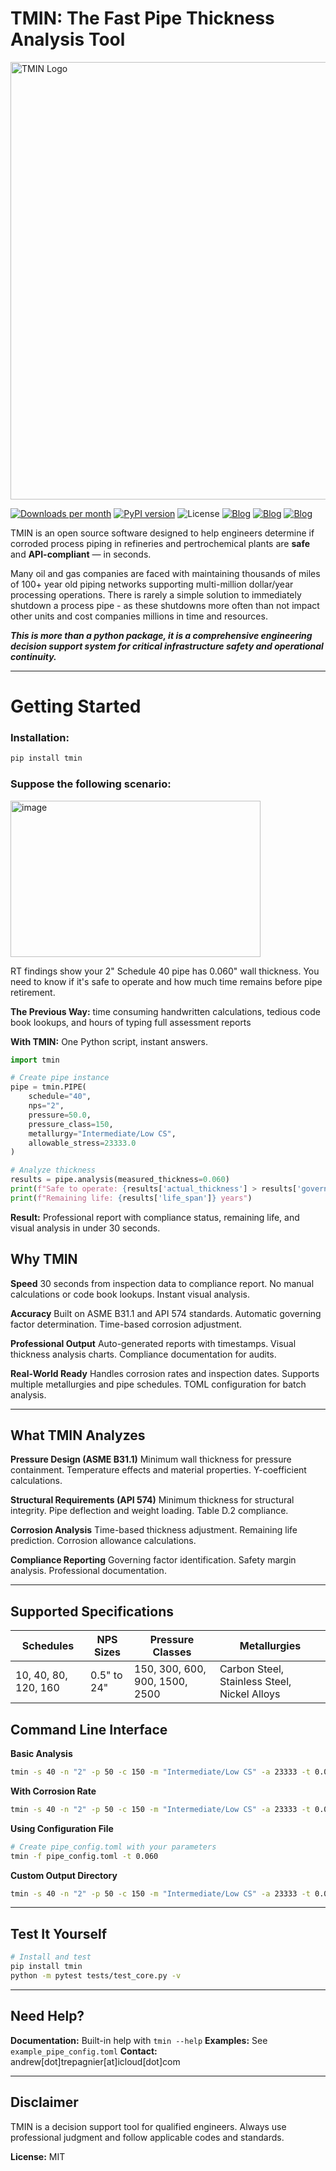 # TMIN: The Fast Pipe Thickness Analysis Tool

<p align="left">
  <img src="https://github.com/user-attachments/assets/52007543-8109-44ff-845e-c6a809a89a38" alt="TMIN Logo" width="700" />
</p>

[![Downloads per month](https://pepy.tech/badge/tmin/month)](https://pepy.tech/project/tmin)
[![PyPI version](https://badge.fury.io/py/tmin.svg)](https://badge.fury.io/py/tmin)
![License](https://img.shields.io/pypi/l/tmin)
[![Blog](https://img.shields.io/badge/Updates-blog-purple)](https://your-blog-link.com)
[![Blog](https://img.shields.io/badge/dev-wiki-gold)](https://[https://github.com/AndrewTrepagnier/tmin/wiki])
[![Blog](https://img.shields.io/badge/Important-DesignDoc-pink)](https://your-blog-link.com)

TMIN is an open source software designed to help engineers determine if corroded process piping in refineries and pertrochemical plants are **safe** and **API-compliant** — in seconds.

Many oil and gas companies are faced with maintaining thousands of miles of 100+ year old piping networks supporting multi-million dollar/year processing operations. There is rarely a simple solution to immediately shutdown a process pipe - as these shutdowns more often than not impact other units and cost companies millions in time and resources.

***This is more than a python package, it is a comprehensive engineering decision support system for critical infrastructure safety and operational continuity.***

---

# Getting Started

### Installation:

```bash
pip install tmin
```


### Suppose the following scenario:

   <img width="400" height="250" alt="image" src="https://github.com/user-attachments/assets/1f87dcb1-7d17-4c25-888b-6d9131098ec0"/>



RT findings show your 2" Schedule 40 pipe has 0.060" wall thickness. You need to know if it's safe to operate and how much time remains before pipe retirement.




**The Previous Way:** time consuming handwritten calculations, tedious code book lookups, and hours of typing full assessment reports

**With TMIN:** One Python script, instant answers.

```python
import tmin

# Create pipe instance
pipe = tmin.PIPE(
    schedule="40",
    nps="2", 
    pressure=50.0,
    pressure_class=150,
    metallurgy="Intermediate/Low CS",
    allowable_stress=23333.0
)

# Analyze thickness
results = pipe.analysis(measured_thickness=0.060)
print(f"Safe to operate: {results['actual_thickness'] > results['governing_thickness']}")
print(f"Remaining life: {results['life_span']} years")
```

**Result:** Professional report with compliance status, remaining life, and visual analysis in under 30 seconds.


## Why TMIN

**Speed**
30 seconds from inspection data to compliance report. No manual calculations or code book lookups. Instant visual analysis.

**Accuracy**
Built on ASME B31.1 and API 574 standards. Automatic governing factor determination. Time-based corrosion adjustment.

**Professional Output**
Auto-generated reports with timestamps. Visual thickness analysis charts. Compliance documentation for audits.

**Real-World Ready**
Handles corrosion rates and inspection dates. Supports multiple metallurgies and pipe schedules. TOML configuration for batch analysis.

---

## What TMIN Analyzes

**Pressure Design (ASME B31.1)**
Minimum wall thickness for pressure containment. Temperature effects and material properties. Y-coefficient calculations.

**Structural Requirements (API 574)**
Minimum thickness for structural integrity. Pipe deflection and weight loading. Table D.2 compliance.

**Corrosion Analysis**
Time-based thickness adjustment. Remaining life prediction. Corrosion allowance calculations.

**Compliance Reporting**
Governing factor identification. Safety margin analysis. Professional documentation.

---

## Supported Specifications

| Schedules | NPS Sizes | Pressure Classes | Metallurgies |
|-----------|-----------|------------------|--------------|
| 10, 40, 80, 120, 160 | 0.5" to 24" | 150, 300, 600, 900, 1500, 2500 | Carbon Steel, Stainless Steel, Nickel Alloys |


## Command Line Interface

**Basic Analysis**
```bash
tmin -s 40 -n "2" -p 50 -c 150 -m "Intermediate/Low CS" -a 23333 -t 0.060
```

**With Corrosion Rate**
```bash
tmin -s 40 -n "2" -p 50 -c 150 -m "Intermediate/Low CS" -a 23333 -t 0.060 -r 10 -y 2023
```

**Using Configuration File**
```bash
# Create pipe_config.toml with your parameters
tmin -f pipe_config.toml -t 0.060
```

**Custom Output Directory**
```bash
tmin -s 40 -n "2" -p 50 -c 150 -m "Intermediate/Low CS" -a 23333 -t 0.060 -o ./my_reports
```

---

## Test It Yourself

```bash
# Install and test
pip install tmin
python -m pytest tests/test_core.py -v
```

---

## Need Help?

**Documentation:** Built-in help with `tmin --help`
**Examples:** See `example_pipe_config.toml`
**Contact:** andrew[dot]trepagnier[at]icloud[dot]com

---

## Disclaimer

TMIN is a decision support tool for qualified engineers. Always use professional judgment and follow applicable codes and standards.

**License:** MIT



